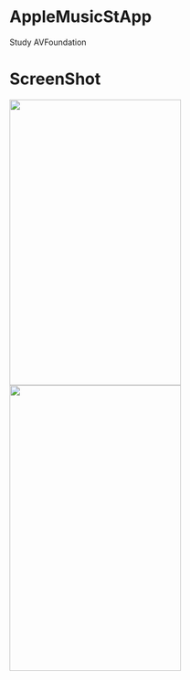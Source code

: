 # AppleMusicStApp
Study AVFoundation

# ScreenShot

<div>
<img src="https://user-images.githubusercontent.com/40783589/96328102-72064480-107a-11eb-9c14-9f5e777c1135.PNG" width="300" height="500">
<img src="https://user-images.githubusercontent.com/40783589/96328100-6ca8fa00-107a-11eb-841e-fb65791ccc3f.PNG" width="300" height="500">
 </div>

